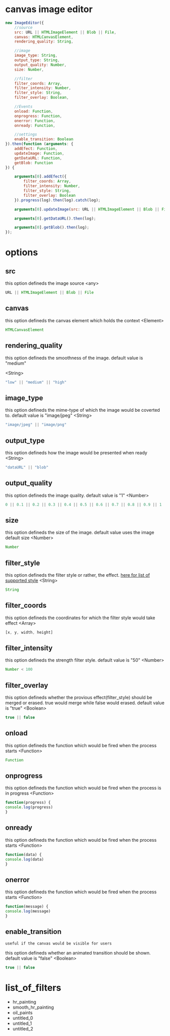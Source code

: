 # canvas image editor


```js
new ImageEditor({
    //source
    src: URL || HTMLImageElement || Blob || File,
    canvas: HTMLCanvasElement,
    rendering_quality: String,

    //image
    image_type: String,
    output_type: String,
    output_quality: Number,
    size: Number,

    //filter
    filter_coords: Array,
    filter_intensity: Number,
    filter_style: String,
    filter_overlay: Boolean,

    //Events
    onload: Function,
    onprogress: Function,
    onerror: Function,
    onready: Function,

    //settings
    enable_transition: Boolean
}).then(function (arguments: {
    addEfect: Function,
    updateImage: Function,
    getDataURL: Function,
    getBlob: Function
}) {

    arguments[0].addEfect({
        filter_coords: Array,
        filter_intensity: Number,
        filter_style: String,
        filter_overlay: Boolean
    }).progress(log).then(log).catch(log);

    arguments[0].updateImage(src: URL || HTMLImageElement || Blob || File).then(log);

    arguments[0].getDataURL().then(log);

    arguments[0].getBlob().then(log);
});
```

# options
## src
  this option defineds the image source
  \<any\>
  ```js
URL || HTMLImageElement || Blob || File
  ```

## canvas
  this option defineds the canvas element which holds the context
  \<Element\>
  ```js
HTMLCanvasElement
  ```

## rendering_quality
  this option defineds the smoothness of the image. default value is "medium"
  
  \<String\>
  ```js
"low" || "medium" || "high"
  ```

## image_type
  this option defineds the mime-type of which the image would be coverted to. default value is "image/jpeg"
  \<String\>
  ```js
"image/jpeg" || "image/png"
  ```

## output_type
  this option defineds how the image would be presented when ready
  \<String\>
  ```js
"dataURL" || "blob"
  ```

## output_quality
  this option defineds the image quality. default value is "1"
  \<Number\>
  ```js
 0 || 0.1 || 0.2 || 0.3 || 0.4 || 0.5 || 0.6 || 0.7 || 0.8 || 0.9 || 1
  ```

## size
  this option defineds the size of the image. default value uses the image default size
  \<Number\>
  ```js
 Number
  ```

## filter_style
  this option defineds the filter style or rather, the effect.
  [here for list of supported style](#list_of_filters)
  \<String\>

  ```js
 String
  ```

## filter_coords
  this option defineds the coordinates for which the filter style would take effect
  \<Array\>
  ```js
[x, y, width, height]
  ```

## filter_intensity
  this option defineds the strength filter style. default value is "50"
  \<Number\>
  ```js
 Number < 100
  ```

## filter_overlay
  this option defineds whether the provious effect(filter_style) should be merged or erased. true would merge while false would erased. default value is "true"
  \<Boolean\>
  ```js
 true || false
  ```

## onload
  this option defineds the function which would be fired when the process starts
  \<Function\>
  ```js
Function
  ```

## onprogress
  this option defineds the function which would be fired when the process is in progress
  \<Function\>
  ```js
function(progress) {
  console.log(progress)
}
  ```

## onready
  this option defineds the function which would be fired when the process starts
  \<Function\>
  ```js
function(data) {
  console.log(data)
}
  ```

## onerror
  this option defineds the function which would be fired when the process starts
  \<Function\>
  ```js
function(message) {
  console.log(message)
}
  ```

## enable_transition
  ` useful if the canvas would be visible for users `

  this option defineds whether an animated transition should be shown. default value is "false"
  \<Boolean\>
  ```js
 true || false
  ```

# list_of_filters
 - hr_painting
 - smooth_hr_painting
 - oil_paints
 - untitled_0
 - untitled_1
 - untitled_2
